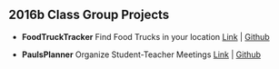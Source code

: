 2016b Class Group Projects
-------------

- **FoodTruckTracker** Find Food Trucks in your location [Link](https://fathomless-springs-10829.herokuapp.com/) |  [Github](https://github.com/recnepsbackwards/food_truck)    

- **PaulsPlanner** Organize Student-Teacher Meetings [Link](http://pauls-planner.herokuapp.com) |  [Github](https://github.com/scfernz/PaulsPlanner)   
